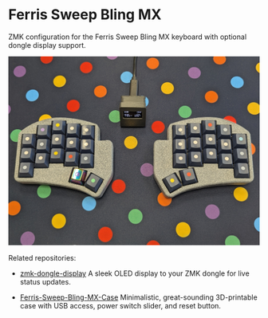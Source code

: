 # Ferris Sweep Bling MX

ZMK configuration for the Ferris Sweep Bling MX keyboard with optional dongle display support.

<img src="gallery/bling_01.jpg" alt="Ferris Sweep Bling MX keyboard" width="800"/>

Related repositories:

- [zmk-dongle-display](https://github.com/LukasStu/zmk-dongle-display)
A sleek OLED display to your ZMK dongle for live status updates.

- [Ferris-Sweep-Bling-MX-Case](https://github.com/LukasStu/Ferris-Sweep-Bling-MX-Case)
Minimalistic, great-sounding 3D-printable case with USB access, power switch slider, and reset button.